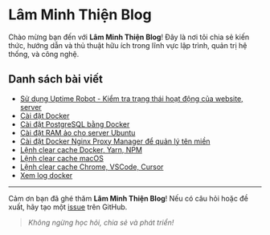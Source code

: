 # Lâm Minh Thiện Blog

Chào mừng bạn đến với **Lâm Minh Thiện Blog**! Đây là nơi tôi chia sẻ kiến thức, hướng dẫn và thủ thuật hữu ích trong lĩnh vực lập trình, quản trị hệ thống, và công nghệ.

## Danh sách bài viết

- [Sử dụng Uptime Robot - Kiểm tra trạng thái hoạt động của website, server](./uptime-robot.md)
- [Cài đặt Docker](./cai-dat-docker.md)
- [Cài đặt PostgreSQL bằng Docker](./cai-dat-database-postgresql-qua-docker.md)
- [Cài đặt RAM ảo cho server Ubuntu](./cai-dat-ram-ao-cho-server-ubuntu.md)
- [Cài đặt Docker Nginx Proxy Manager để quản lý tên miền](./cai-dat-docker-nginx-proxy-manager.md)
- [Lệnh clear cache Docker, Yarn, NPM](./lenh-clear-cache-docker-yarn-npm.md)
- [Lệnh clear cache macOS](./lenh-clear-cache-macos.md)
- [Lệnh clear cache Chrome, VSCode, Cursor](./lenh-clear-cache-chrome-vscode-cursor.md)
- [Xem log docker](./log-container-docker.md)

---

Cảm ơn bạn đã ghé thăm **Lâm Minh Thiện Blog**! Nếu có câu hỏi hoặc đề xuất, hãy tạo một [issue](https://github.com/username/repository/issues) trên GitHub.

> *Không ngừng học hỏi, chia sẻ và phát triển!*

